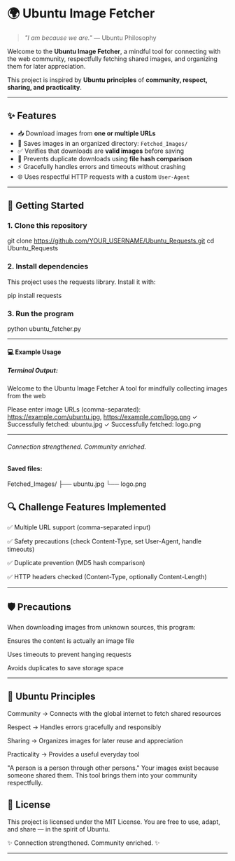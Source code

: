 # 🌍 Ubuntu Image Fetcher  

> *"I am because we are."* — Ubuntu Philosophy  

Welcome to the **Ubuntu Image Fetcher**, a mindful tool for connecting with the web community, respectfully fetching shared images, and organizing them for later appreciation.  

This project is inspired by **Ubuntu principles** of **community, respect, sharing, and practicality**.  

---

## ✨ Features  

- 📥 Download images from **one or multiple URLs**  
- 📂 Saves images in an organized directory: `Fetched_Images/`  
- ✅ Verifies that downloads are **valid images** before saving  
- 🔄 Prevents duplicate downloads using **file hash comparison**  
- ⚡ Gracefully handles errors and timeouts without crashing  
- 🌐 Uses respectful HTTP requests with a custom `User-Agent`  

---

## 🚀 Getting Started  

### 1. Clone this repository  
git clone https://github.com/YOUR_USERNAME/Ubuntu_Requests.git
cd Ubuntu_Requests

### 2. Install dependencies

This project uses the requests library. Install it with:

pip install requests

### 3. Run the program
python ubuntu_fetcher.py

---

#### 💻 Example Usage

##### Terminal Output:

Welcome to the Ubuntu Image Fetcher
A tool for mindfully collecting images from the web

Please enter image URLs (comma-separated): https://example.com/ubuntu.jpg, https://example.com/logo.png
✓ Successfully fetched: ubuntu.jpg
✓ Successfully fetched: logo.png

--- 

###### Connection strengthened. Community enriched.

#### Saved files:

Fetched_Images/
 ├── ubuntu.jpg
 └── logo.png

## 🔍 Challenge Features Implemented

✅ Multiple URL support (comma-separated input)

✅ Safety precautions (check Content-Type, set User-Agent, handle timeouts)

✅ Duplicate prevention (MD5 hash comparison)

✅ HTTP headers checked (Content-Type, optionally Content-Length)

---

## 🛡️ Precautions

When downloading images from unknown sources, this program:

Ensures the content is actually an image file

Uses timeouts to prevent hanging requests

Avoids duplicates to save storage space

---

## 🌱 Ubuntu Principles

Community → Connects with the global internet to fetch shared resources

Respect → Handles errors gracefully and responsibly

Sharing → Organizes images for later reuse and appreciation

Practicality → Provides a useful everyday tool

"A person is a person through other persons."
Your images exist because someone shared them. This tool brings them into your community respectfully.

## 📜 License

This project is licensed under the MIT License.
You are free to use, adapt, and share — in the spirit of Ubuntu.

✨ Connection strengthened. Community enriched. ✨

---